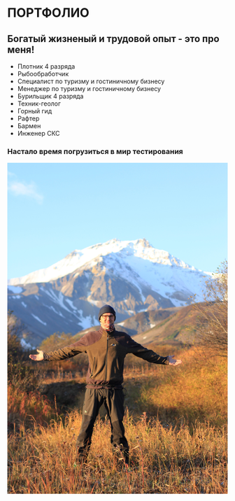 # ПОРТФОЛИО

## Богатый жизненый и трудовой опыт - это про меня!
* Плотник 4 разряда
* Рыбообработчик
* Специалист по туризму и гостиничному бизнесу
* Менеджер по туризму и гостиничному бизнесу
* Бурильщик 4 разряда
* Техник-геолог
* Горный гид
* Рафтер 
* Бармен
* Инженер СКС 
  
###   Настало время погрузиться в мир тестирования


![alt text](IMG_0024.jpg)